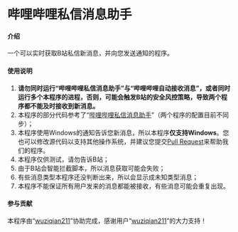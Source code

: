 # 哔哩哔哩私信消息助手

#### 介绍
一个可以实时获取B站私信新消息，并向您发送通知的程序。

#### 使用说明
1. **请勿同时运行“哔哩哔哩私信消息助手”与“哔哩哔哩自动接收消息”，或者同时运行多个本程序的进程，否则，可能会触发B站的安全风控策略，导致两个程序都不能及时接收到新消息。**
2. 本程序的部分代码参考了“[哔哩哔哩私信消息助手](https://gitee.com/happycola/bili-msg-helper)”（两个程序的配置目前不同步）；
3. 本程序使用Windows的通知告诉您新消息，所以本程序**仅支持Windows**。您也可以修改源代码以支持其他操作系统，并建议您提交[Pull Request](https://gitee.com/happycola/bili-msg-helper/pull/new)来帮助我们的程序。
4. 本程序仅供测试，请勿告诉B站；
5. 由于B站会智能拦截脚本，所以消息获取可能会失败；
6. 有些消息类型本程序还没判断出来，所以会显示成未知类型消息；
7. 本程序不能保证所有用户发来的消息都能被接收，有些消息可能会重复出现。

#### 参与贡献
本程序由“[wuziqian211](https://gitee.com/wuziqian211)”协助完成，感谢用户“[wuziqian211](https://gitee.com/wuziqian211)”的大力支持！
